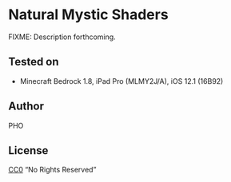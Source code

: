 # Natural Mystic Shaders

FIXME: Description forthcoming.

## Tested on

* Minecraft Bedrock 1.8, iPad Pro (MLMY2J/A), iOS 12.1 (16B92)

## Author

PHO


## License
[CC0](https://creativecommons.org/share-your-work/public-domain/cc0/)
“No Rights Reserved”
